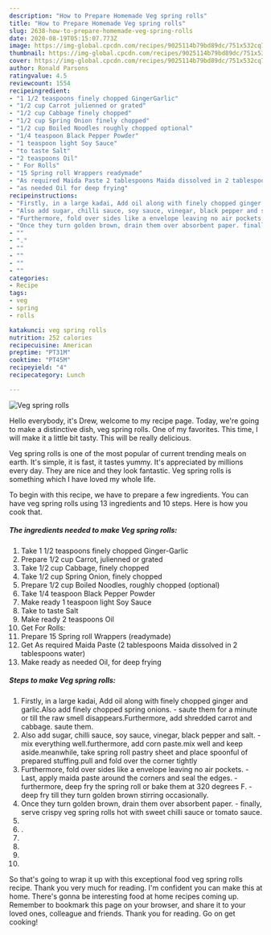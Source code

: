```yaml
---
description: "How to Prepare Homemade Veg spring rolls"
title: "How to Prepare Homemade Veg spring rolls"
slug: 2638-how-to-prepare-homemade-veg-spring-rolls
date: 2020-08-19T05:15:07.773Z
image: https://img-global.cpcdn.com/recipes/9025114b79bd89dc/751x532cq70/veg-spring-rolls-recipe-main-photo.jpg
thumbnail: https://img-global.cpcdn.com/recipes/9025114b79bd89dc/751x532cq70/veg-spring-rolls-recipe-main-photo.jpg
cover: https://img-global.cpcdn.com/recipes/9025114b79bd89dc/751x532cq70/veg-spring-rolls-recipe-main-photo.jpg
author: Ronald Parsons
ratingvalue: 4.5
reviewcount: 1554
recipeingredient:
- "1 1/2 teaspoons finely chopped GingerGarlic"
- "1/2 cup Carrot julienned or grated"
- "1/2 cup Cabbage finely chopped"
- "1/2 cup Spring Onion finely chopped"
- "1/2 cup Boiled Noodles roughly chopped optional"
- "1/4 teaspoon Black Pepper Powder"
- "1 teaspoon light Soy Sauce"
- "to taste Salt"
- "2 teaspoons Oil"
- " For Rolls"
- "15 Spring roll Wrappers readymade"
- "As required Maida Paste 2 tablespoons Maida dissolved in 2 tablespoons water"
- "as needed Oil for deep frying"
recipeinstructions:
- "Firstly, in a large kadai, Add oil along with finely chopped ginger and garlic.Also add finely chopped spring onions. saute them for a minute or till the raw smell disappears.Furthermore, add shredded carrot and cabbage. saute them."
- "Also add sugar, chilli sauce, soy sauce, vinegar, black pepper and salt. mix everything well.furthermore, add corn paste.mix well and keep aside.meanwhile, take spring roll pastry sheet and place spoonful of prepared stuffing.pull and fold over the corner tightly"
- "Furthermore, fold over sides like a envelope leaving no air pockets. Last, apply maida paste around the corners and seal the edges. furthermore, deep fry the spring roll or bake them at 320 degrees F. deep fry till they turn golden brown stirring occasionally."
- "Once they turn golden brown, drain them over absorbent paper. finally, serve crispy veg spring rolls hot with sweet chilli sauce or tomato sauce."
- ""
- "."
- ""
- ""
- ""
- ""
categories:
- Recipe
tags:
- veg
- spring
- rolls

katakunci: veg spring rolls 
nutrition: 252 calories
recipecuisine: American
preptime: "PT31M"
cooktime: "PT45M"
recipeyield: "4"
recipecategory: Lunch

---
```



![Veg spring rolls](https://img-global.cpcdn.com/recipes/9025114b79bd89dc/751x532cq70/veg-spring-rolls-recipe-main-photo.jpg)

Hello everybody, it's Drew, welcome to my recipe page. Today, we're going to make a distinctive dish, veg spring rolls. One of my favorites. This time, I will make it a little bit tasty. This will be really delicious.

Veg spring rolls is one of the most popular of current trending meals on earth. It's simple, it is fast, it tastes yummy. It's appreciated by millions every day. They are nice and they look fantastic. Veg spring rolls is something which I have loved my whole life.




To begin with this recipe, we have to prepare a few ingredients. You can have veg spring rolls using 13 ingredients and 10 steps. Here is how you cook that.

<!--inarticleads1-->

##### The ingredients needed to make Veg spring rolls:

1. Take 1 1/2 teaspoons finely chopped Ginger-Garlic
1. Prepare 1/2 cup Carrot, julienned or grated
1. Take 1/2 cup Cabbage, finely chopped
1. Take 1/2 cup Spring Onion, finely chopped
1. Prepare 1/2 cup Boiled Noodles, roughly chopped (optional)
1. Take 1/4 teaspoon Black Pepper Powder
1. Make ready 1 teaspoon light Soy Sauce
1. Take to taste Salt
1. Make ready 2 teaspoons Oil
1. Get  For Rolls:
1. Prepare 15 Spring roll Wrappers (readymade)
1. Get As required Maida Paste (2 tablespoons Maida dissolved in 2 tablespoons water)
1. Make ready as needed Oil, for deep frying




<!--inarticleads2-->

##### Steps to make Veg spring rolls:

1. Firstly, in a large kadai, Add oil along with finely chopped ginger and garlic.Also add finely chopped spring onions. - saute them for a minute or till the raw smell disappears.Furthermore, add shredded carrot and cabbage. saute them.
1. Also add sugar, chilli sauce, soy sauce, vinegar, black pepper and salt. - mix everything well.furthermore, add corn paste.mix well and keep aside.meanwhile, take spring roll pastry sheet and place spoonful of prepared stuffing.pull and fold over the corner tightly
1. Furthermore, fold over sides like a envelope leaving no air pockets. - Last, apply maida paste around the corners and seal the edges. - furthermore, deep fry the spring roll or bake them at 320 degrees F. - deep fry till they turn golden brown stirring occasionally.
1. Once they turn golden brown, drain them over absorbent paper. - finally, serve crispy veg spring rolls hot with sweet chilli sauce or tomato sauce.
1. 
1. .
1. 
1. 
1. 
1. 




So that's going to wrap it up with this exceptional food veg spring rolls recipe. Thank you very much for reading. I'm confident you can make this at home. There's gonna be interesting food at home recipes coming up. Remember to bookmark this page on your browser, and share it to your loved ones, colleague and friends. Thank you for reading. Go on get cooking!
